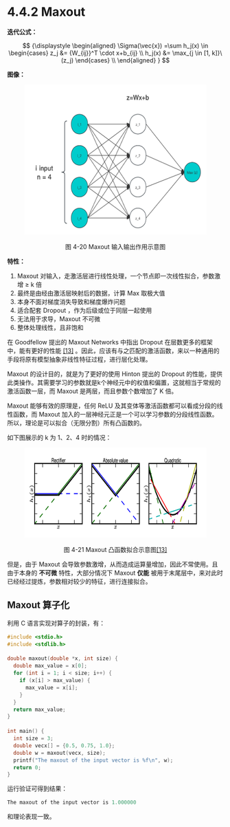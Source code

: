 
# 4.4.2 Maxout

**迭代公式：**

$$
{\displaystyle 
 \begin{aligned}
   \Sigma(\vec{x}) =\sum h_j(x) \in 
    \begin{cases}
       z_j &= {W_{ij}}^T \cdot x+b_{ij} \\
       h_j(x) &= \max_{j \in [1, k]}\ (z_j)
    \end{cases} \\
 \end{aligned}
}
$$

**图像：**

<center>
<figure>
   <img  
      width = "500" height = "350"
      src="../../Pictures/Maxout.png" alt="">
    <figcaption>
      <p>图 4-20 Maxout 输入输出作用示意图</p>
   </figcaption>
</figure>
</center>

**特性：**

1. Maxout 对输入，走激活层进行线性处理，一个节点即一次线性拟合，参数激增 ≥ k 倍
2. 最终是由经由激活层映射后的数据，计算 Max 取极大值
3. 本身不面对梯度消失导致和梯度爆炸问题
4. 适合配套 Dropout ，作为后级或位于同层一起使用
5. 无法用于求导，Maxout 不可微
6. 整体处理线性，且非饱和

在 Goodfellow 提出的 Maxout Networks 中指出 Dropout 在层数更多的框架中，能有更好的性能 [\[13\]][ref] 。因此，应该有与之匹配的激活函数，来以一种通用的手段将原有模型抽象非线性特征过程，进行层化处理。

Maxout 的设计目的，就是为了更好的使用 Hinton 提出的 Dropout 的性能，提供此类操作。其需要学习的参数就是k个神经元中的权值和偏置，这就相当于常规的激活函数一层，而 Maxout 是两层，而且参数个数增加了 K 倍。

Maxout 能够有效的原理是，任何 ReLU 及其变体等激活函数都可以看成分段的线性函数，而 Maxout 加入的一层神经元正是一个可以学习参数的分段线性函数。所以，理论是可以拟合（无限分割）所有凸函数的。

如下图展示的 k 为 1、2、4 时的情况：

<center>
<figure>
   <img  
      width = "600" height = "210"
      src="../../Pictures/Maxout-introduce.png" alt="">
    <figcaption>
      <p>图 4-21 Maxout 凸函数拟合示意图<a href="References_4.md">[13]</a></p>
   </figcaption>
</figure>
</center>

但是，由于 Maxout 会导致参数激增，从而造成运算量增加，因此不常使用。且由于本身的 **不可微** 特性，大部分情况下 Maxout **仅能** 被用于末尾层中，来对此时已经经过提炼，参数相对较少的特征，进行连接拟合。

## **Maxout 算子化**

利用 C 语言实现对算子的封装，有：

```C
#include <stdio.h>
#include <stdlib.h>

double maxout(double *x, int size) {
  double max_value = x[0];
  for (int i = 1; i < size; i++) {
    if (x[i] > max_value) {
      max_value = x[i];
    }
  }
  return max_value;
}

int main() {
  int size = 3;
  double vecx[] = {0.5, 0.75, 1.0};
  double w = maxout(vecx, size);
  printf("The maxout of the input vector is %f\n", w);
  return 0;
}
```

运行验证可得到结果：

```C
The maxout of the input vector is 1.000000
```

和理论表现一致。


[ref]: References_4.md